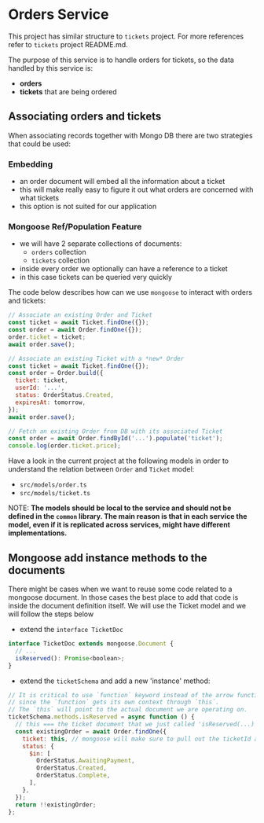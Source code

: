 # Orders Service

This project has similar structure to `tickets` project. For more references refer to `tickets` project README.md.

The purpose of this service is to handle orders for tickets, so the data handled by this service is:

- **orders**
- **tickets** that are being ordered

## Associating orders and tickets

When associating records together with Mongo DB there are two strategies that could be used:

### Embedding

- an order document will embed all the information about a ticket
- this will make really easy to figure it out what orders are concerned with what tickets
- this option is not suited for our application

### Mongoose Ref/Population Feature

- we will have 2 separate collections of documents:
  - `orders` collection
  - `tickets` collection
- inside every order we optionally can have a reference to a ticket
- in this case tickets can be queried very quickly

The code below describes how can we use `mongoose` to interact with orders and tickets:

```js
// Associate an existing Order and Ticket
const ticket = await Ticket.findOne({});
const order = await Order.findOne({});
order.ticket = ticket;
await order.save();
```

```js
// Associate an existing Ticket with a *new* Order
const ticket = await Ticket.findOne({});
const order = Order.build({
  ticket: ticket,
  userId: '...',
  status: OrderStatus.Created,
  expiresAt: tomorrow,
});
await order.save();
```

```js
// Fetch an existing Order from DB with its associated Ticket
const order = await Order.findById('...').populate('ticket');
console.log(order.ticket.price);
```

Have a look in the current project at the following models in order to understand the relation between `Order` and `Ticket` model:

- `src/models/order.ts`
- `src/models/ticket.ts`

NOTE: **The models should be local to the service and should not be defined in the `common` library. The main reason is that in each service the model, even if it is replicated across services, might have different implementations.**

## Mongoose add instance methods to the documents

There might be cases when we want to reuse some code related to a mongoose document. In those cases the best place to add that code is inside the document definition itself. We will use the Ticket model and we will follow the steps below

- extend the `interface TicketDoc`

```js
interface TicketDoc extends mongoose.Document {
  // ...
  isReserved(): Promise<boolean>;
}
```

- extend the `ticketSchema` and add a new 'instance' method:

```js
// It is critical to use `function` keyword instead of the arrow function
// since the `function` gets its own context through `this`.
// The `this` will point to the actual document we are operating on.
ticketSchema.methods.isReserved = async function () {
  // this === the ticket document that we just called 'isReserved(...)' on
  const existingOrder = await Order.findOne({
    ticket: this, // mongoose will make sure to pull out the ticketId and use it in the mongo query
    status: {
      $in: [
        OrderStatus.AwaitingPayment,
        OrderStatus.Created,
        OrderStatus.Complete,
      ],
    },
  });
  return !!existingOrder;
};
```
